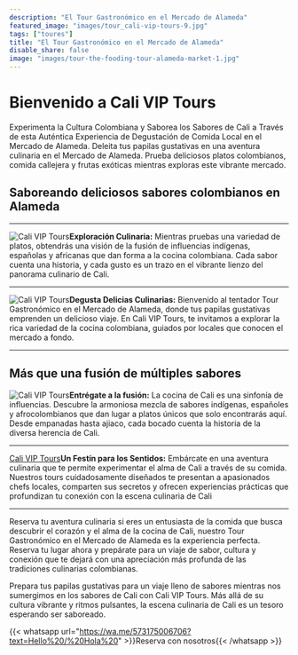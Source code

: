 ```yaml
---
description: "El Tour Gastronómico en el Mercado de Alameda"
featured_image: "images/tour_cali-vip-tours-9.jpg"
tags: ["toures"]
title: "El Tour Gastronómico en el Mercado de Alameda"
disable_share: false
image: "images/tour-the-fooding-tour-alameda-market-1.jpg"
---
```


# Bienvenido a Cali VIP Tours

Experimenta la Cultura Colombiana y Saborea los Sabores de Cali a Través de esta Auténtica Experiencia de Degustación de Comida Local en el Mercado de Alameda. Deleita tus papilas gustativas en una aventura culinaria en el Mercado de Alameda. Prueba deliciosos platos colombianos, comida callejera y frutas exóticas mientras exploras este vibrante mercado.

## **Saboreando deliciosos sabores colombianos en Alameda**

---

![Cali VIP Tours](/images/tour_entry_8.jpg)**Exploración Culinaria:** Mientras pruebas una variedad de platos, obtendrás una visión de la fusión de influencias indígenas, españolas y africanas que dan forma a la cocina colombiana. Cada sabor cuenta una historia, y cada gusto es un trazo en el vibrante lienzo del panorama culinario de Cali.

---

![Cali VIP Tours](/images/tour_entry_9.jpg)**Degusta Delicias Culinarias:** Bienvenido al tentador Tour Gastronómico en el Mercado de Alameda, donde tus papilas gustativas emprenden un delicioso viaje. En Cali VIP Tours, te invitamos a explorar la rica variedad de la cocina colombiana, guiados por locales que conocen el mercado a fondo.

---

## Más que una fusión de múltiples sabores

![Cali VIP Tours](/images/tour_entry_10.jpg)**Entrégate a la fusión:** La cocina de Cali es una sinfonía de influencias. Descubre la armoniosa mezcla de sabores indígenas, españoles y afrocolombianos que dan lugar a platos únicos que solo encontrarás aquí. Desde empanadas hasta ajiaco, cada bocado cuenta la historia de la diversa herencia de Cali.

---

[Cali VIP Tours](/images/tour_entry_11.jpg)**Un Festín para los Sentidos:** Embárcate en una aventura culinaria que te permite experimentar el alma de Cali a través de su comida. Nuestros tours cuidadosamente diseñados te presentan a apasionados chefs locales, comparten sus secretos y ofrecen experiencias prácticas que profundizan tu conexión con la escena culinaria de Cali

---

Reserva tu aventura culinaria si eres un entusiasta de la comida que busca descubrir el corazón y el alma de la cocina de Cali, nuestro Tour Gastronómico en el Mercado de Alameda es la experiencia perfecta. Reserva tu lugar ahora y prepárate para un viaje de sabor, cultura y conexión que te dejará con una apreciación más profunda de las tradiciones culinarias colombianas.

Prepara tus papilas gustativas para un viaje lleno de sabores mientras nos sumergimos en los sabores de Cali con Cali VIP Tours. Más allá de su cultura vibrante y ritmos pulsantes, la escena culinaria de Cali es un tesoro esperando ser saboreado.

{{< whatsapp url="https://wa.me/573175006706?text=Hello%20/%20Hola%20" >}}Reserva con nosotros{{< /whatsapp >}}
